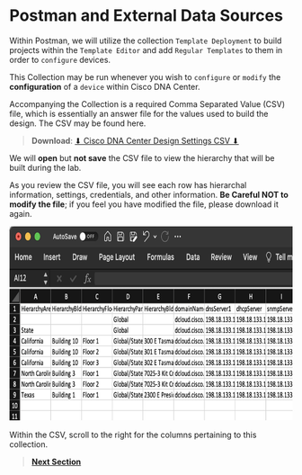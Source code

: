 # Postman and External Data Sources

Within Postman, we will utilize the collection `Template Deployment` to build projects within the `Template Editor` and add `Regular Templates` to them in order to `configure` devices. 

This Collection may be run whenever you wish to `configure` or `modify` the **configuration** of a `device` within Cisco DNA Center. 

Accompanying the Collection is a required Comma Separated Value (CSV) file, which is essentially an answer file for the values used to build the design. The CSV may be found here.

> **Download**: <a href="https://git-link.vercel.app/api/download?url=https://github.com/kebaldwi/DNAC-TEMPLATES/tree/master/LABS/LAB-I-Rest-API-Orchestration/csv/DNAC-Design-Settings.csv" target="_blank">⬇︎ Cisco DNA Center Design Settings CSV ⬇︎ </a>

We will **open** but **not save** the CSV file to view the hierarchy that will be built during the lab. 

As you review the CSV file, you will see each row has hierarchal information, settings, credentials, and other information. **Be Careful NOT to modify the file**; if you feel you have modified the file, please download it again.

<p align="center"><img src="./images/csv.png" width="800" height="345"></p>

Within the CSV, scroll to the right for the columns pertaining to this collection.

> [**Next Section**](03-deploy.md)
